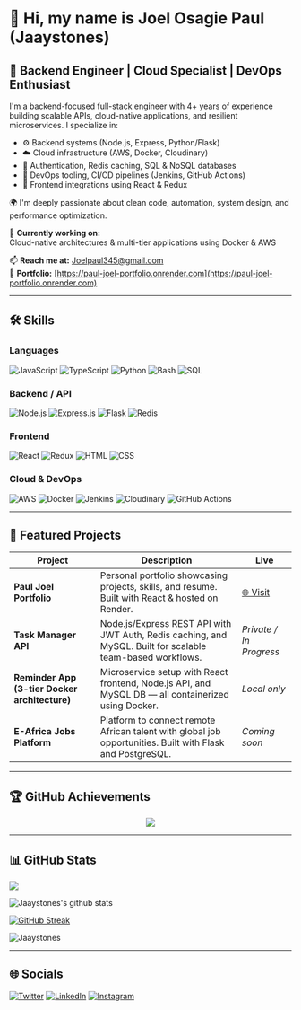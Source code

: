 # 👋 Hi, my name is Joel Osagie Paul (Jaaystones)

## 🚀 Backend Engineer | Cloud Specialist | DevOps Enthusiast

I'm a backend-focused full-stack engineer with 4+ years of experience building scalable APIs, cloud-native applications, and resilient microservices. I specialize in:
- ⚙️ Backend systems (Node.js, Express, Python/Flask)
- ☁️ Cloud infrastructure (AWS, Docker, Cloudinary)
- 🔐 Authentication, Redis caching, SQL & NoSQL databases
- 🧪 DevOps tooling, CI/CD pipelines (Jenkins, GitHub Actions)
- 🧰 Frontend integrations using React & Redux

🌍 I'm deeply passionate about clean code, automation, system design, and performance optimization.

🎯 **Currently working on:**  
Cloud-native architectures & multi-tier applications using Docker & AWS

📫 **Reach me at:** [Joelpaul345@gmail.com](mailto:Joelpaul345@gmail.com)  
🔗 **Portfolio:** [https://paul-joel-portfolio.onrender.com](https://paul-joel-portfolio.onrender.com)

---

## 🛠️ Skills

### Languages  
![JavaScript](https://img.shields.io/badge/JavaScript-F7DF1E?style=flat&logo=javascript&logoColor=black)
![TypeScript](https://img.shields.io/badge/TypeScript-3178C6?style=flat&logo=typescript&logoColor=white)
![Python](https://img.shields.io/badge/Python-3776AB?style=flat&logo=python&logoColor=white)
![Bash](https://img.shields.io/badge/Bash-121011?style=flat&logo=gnu-bash&logoColor=white)
![SQL](https://img.shields.io/badge/SQL-336791?style=flat&logo=postgresql&logoColor=white)

### Backend / API  
![Node.js](https://img.shields.io/badge/Node.js-339933?style=flat&logo=node.js&logoColor=white)
![Express.js](https://img.shields.io/badge/Express.js-000000?style=flat&logo=express&logoColor=white)
![Flask](https://img.shields.io/badge/Flask-000000?style=flat&logo=flask&logoColor=white)
![Redis](https://img.shields.io/badge/Redis-DC382D?style=flat&logo=redis&logoColor=white)

### Frontend  
![React](https://img.shields.io/badge/React-61DAFB?style=flat&logo=react&logoColor=black)
![Redux](https://img.shields.io/badge/Redux-764ABC?style=flat&logo=redux&logoColor=white)
![HTML](https://img.shields.io/badge/HTML-E34F26?style=flat&logo=html5&logoColor=white)
![CSS](https://img.shields.io/badge/CSS-1572B6?style=flat&logo=css3&logoColor=white)

### Cloud & DevOps  
![AWS](https://img.shields.io/badge/AWS-232F3E?style=flat&logo=amazon-aws&logoColor=white)
![Docker](https://img.shields.io/badge/Docker-2496ED?style=flat&logo=docker&logoColor=white)
![Jenkins](https://img.shields.io/badge/Jenkins-D24939?style=flat&logo=jenkins&logoColor=white)
![Cloudinary](https://img.shields.io/badge/Cloudinary-3448C5?style=flat&logo=cloudinary&logoColor=white)
![GitHub Actions](https://img.shields.io/badge/GitHub_Actions-2088FF?style=flat&logo=github-actions&logoColor=white)

---

## 🚀 Featured Projects

| Project | Description | Live |
|--------|-------------|------|
| **Paul Joel Portfolio** | Personal portfolio showcasing projects, skills, and resume. Built with React & hosted on Render. | [🌐 Visit](https://paul-joel-portfolio.onrender.com) |
| **Task Manager API** | Node.js/Express REST API with JWT Auth, Redis caching, and MySQL. Built for scalable team-based workflows. | *Private / In Progress* |
| **Reminder App (3-tier Docker architecture)** | Microservice setup with React frontend, Node.js API, and MySQL DB — all containerized using Docker. | *Local only* |
| **E-Africa Jobs Platform** | Platform to connect remote African talent with global job opportunities. Built with Flask and PostgreSQL. | *Coming soon* |

---

## 🏆 GitHub Achievements

<p align="center">
  <img src="https://github-profile-trophy.vercel.app/?username=Jaaystones&theme=algolia&row=1&margin-w=10&no-bg=true" />
</p>

---

## 📊 GitHub Stats

<p><img align="center" src="https://github-readme-stats.vercel.app/api/top-langs/?username=Jaaystones&layout=compact&theme=dark&hide_border=false" /></p>
<p><img align="center" src="https://github-readme-stats.vercel.app/api?username=Jaaystones&show_icons=true&include_all_commits=true&count_private=true&layout=compact&theme=dark&hide_border=false&border_radius=2&hide=contribs" alt="Jaaystones's github stats" /></p>

[![GitHub Streak](http://github-readme-streak-stats.herokuapp.com?user=Jaaystones&theme=blood-dark&date_format=M%20j%5B%2C%20Y%5D&mode=weekly)](https://git.io/streak-stats)

<img src="https://github-profile-summary-cards.vercel.app/api/cards/profile-details?username=Jaaystones&theme=radical" alt="Jaaystones">

---

## 🌐 Socials

<p>
  <a href="https://twitter.com/Jaaystones" target="_blank"><img alt="Twitter" src="https://img.shields.io/badge/Twitter-1DA1F2?style=flat&logo=twitter&logoColor=white" /></a>
  <a href="https://www.linkedin.com/in/paul-joel-872748127" target="_blank"><img alt="LinkedIn" src="https://img.shields.io/badge/LinkedIn-0077B5?style=flat&logo=linkedin&logoColor=white" /></a>
  <a href="https://instagram.com/jaaystones?igshid=NDk5N2NlZjQ=" target="_blank"><img alt="Instagram" src="https://img.shields.io/badge/Instagram-E4405F?style=flat&logo=instagram&logoColor=white" /></a>
</p>
